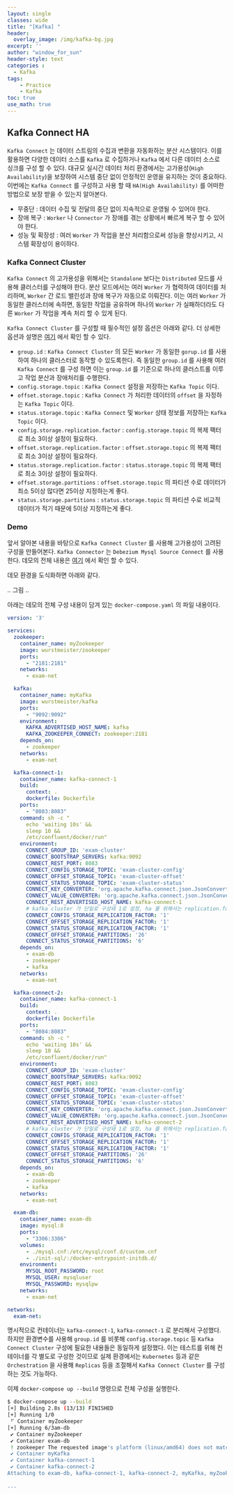 ```yaml
--- 
layout: single
classes: wide
title: "[Kafka] "
header:
  overlay_image: /img/kafka-bg.jpg
excerpt: ''
author: "window_for_sun"
header-style: text
categories :
  - Kafka
tags:
    - Practice
    - Kafka
toc: true
use_math: true
---  
```


## Kafka Connect HA
`Kafka Connect` 는 데이터 스트림의 수집과 변환을 자동화하는 분산 시스템이다.
이를 활용하면 다양한 데이터 소스를 `Kafka` 로 수집하거나 `Kafka` 에서 다른 데이터 소스로 싱크를 구성 할 수 있다. 
대규모 실시간 데이터 처리 환경에서는 고가용성(`High Availability`)을 보장하여 시스템 중단 없이 안정적인 운영을 유지하는 것이 중요하다.
이번에는 `Kafka Connect` 를 구성하고 사용 할 때 `HA(High Availability)` 를 어떠한 방법으로 보장 받을 수 있는지 알아본다.  

- 무중단 : 데이터 수집 및 전달의 중단 없이 지속적으로 운영될 수 있어야 한다. 
- 장애 복구 : `Worker` 나 `Connector` 가 장애를 겪는 상황에서 빠르게 복구 할 수 있어야 한다. 
- 성능 및 확장성 : 여러 `Worker` 가 작업을 분산 처리함으로써 성능을 향상시키고, 시스템 확장성이 용이하다. 

### Kafka Connect Cluster
`Kafka Connect` 의 고가용성을 위해서는 `Standalone` 보다는 `Distributed` 모드를 사용해 클러스터를 구성해야 한다. 
분산 모드에서는 여러 `Worker` 가 협력하여 데이터를 처리하며, `Worker` 간 로드 밸린성과 장애 복구가 자동으로 이뤄진다. 
이는 여러 `Worker` 가 동일한 클러스터에 속하면, 동일한 작업을 공유하며 하나의 `Worker` 가 실패하더라도 다른 `Worker` 가 작업을 계속 처리 할 수 있게 된다.  

`Kafka Connect Cluster` 를 구성할 때 필수적인 설정 옵션은 아래와 같다. 
더 상세한 옵션과 설명은 [여기](https://docs.confluent.io/platform/current/connect/references/allconfigs.html#distributed-worker-configuration)
에서 확인 할 수 있다.  

- `group.id` : `Kafka Connect Cluster` 의 모든 `Worker` 가 동일한 `gorup.id` 를 사용하여 하나의 클러스터로 동작할 수 있도록한다. 즉 동일한 `group.id` 를 사용해 여러 `Kafka Connect` 를 구성 하면 이는 `group.id` 를 기준으로 하나의 클러스트롤 이루고 작업 분산과 장애처리를 수행한다. 
- `config.storage.topic` : `Kafka Connect` 설정을 저장하는 `Kafka Topic` 이다. 
- `offset.storage.topic` : `Kafka Connect` 가 처리한 데이터의 `offset` 을 자정하는 `Kafka Topic` 이다. 
- `status.storage.topic` : `Kafka Connect` 및 `Worker` 상태 정보를 저장하는 `Kafka Topic` 이다. 
- `config.storage.replication.factor` : `config.storage.topic` 의 복제 팩터로 최소 3이상 설정이 필요하다.
- `offset.storage.replication.factor` : `offset.storage.topic` 의 복제 팩터로 최소 3이상 설정이 필요하다.
- `status.storage.replication.factor` : `status.storage.topic` 의 복제 팩터로 최소 3이상 설정이 필요하다.
- `offset.storage.partitions` : `offset.storage.topic` 의 파티션 수로 데이터가 최소 5이상 많다면 25이상 지정하는게 좋다. 
- `status.storage.partitions` : `status.storage.topic` 의 파티션 수로 비교적 데이터가 적기 때문에 5이상 지정하는게 좋다. 


### Demo
앞서 알아본 내용을 바탕으로 `Kafka Connect Cluster` 를 사용해 고가용성이 고려된 구성을 만들어본다. 
`Kafka Connector` 는 `Debezium Mysql Source Connect` 를 사용한다. 
데모의 전체 내용은 [여기]()
에서 확인 할 수 있다.  

데모 환경을 도식화하면 아래와 같다.  

.. 그림 ..

아래는 데모의 전체 구성 내용이 담겨 있는 `docker-compose.yaml` 의 파일 내용이다.  

```yaml
version: '3'

services:
  zookeeper:
    container_name: myZookeeper
    image: wurstmeister/zookeeper
    ports:
      - "2181:2181"
    networks:
      - exam-net

  kafka:
    container_name: myKafka
    image: wurstmeister/kafka
    ports:
      - "9092:9092"
    environment:
      KAFKA_ADVERTISED_HOST_NAME: kafka
      KAFKA_ZOOKEEPER_CONNECT: zookeeper:2181
    depends_on:
      - zookeeper
    networks:
      - exam-net

  kafka-connect-1:
    container_name: kafka-connect-1
    build:
      context: .
      dockerfile: Dockerfile
    ports:
      - "8083:8083"
    command: sh -c "
      echo 'waiting 10s' &&
      sleep 10 &&
      /etc/confluent/docker/run"
    environment:
      CONNECT_GROUP_ID: 'exam-cluster'
      CONNECT_BOOTSTRAP_SERVERS: kafka:9092
      CONNECT_REST_PORT: 8083
      CONNECT_CONFIG_STORAGE_TOPIC: 'exam-cluster-config'
      CONNECT_OFFSET_STORAGE_TOPIC: 'exam-cluster-offset'
      CONNECT_STATUS_STORAGE_TOPIC: 'exam-cluster-status'
      CONNECT_KEY_CONVERTER: 'org.apache.kafka.connect.json.JsonConverter'
      CONNECT_VALUE_CONVERTER: 'org.apache.kafka.connect.json.JsonConverter'
      CONNECT_REST_ADVERTISED_HOST_NAME: kafka-connect-1
      # kafka cluster 가 단일로 구성돼 1로 설정, ha 를 위해서는 replication.factor 는 3이상 필요
      CONNECT_CONFIG_STORAGE_REPLICATION_FACTOR: '1'
      CONNECT_OFFSET_STORAGE_REPLICATION_FACTOR: '1'
      CONNECT_STATUS_STORAGE_REPLICATION_FACTOR: '1'
      CONNECT_OFFSET_STORAGE_PARTITIONS: '26'
      CONNECT_STATUS_STORAGE_PARTITIONS: '6'
    depends_on:
      - exam-db
      - zookeeper
      - kafka
    networks:
      - exam-net

  kafka-connect-2:
    container_name: kafka-connect-1
    build:
      context: .
      dockerfile: Dockerfile
    ports:
      - "8084:8083"
    command: sh -c "
      echo 'waiting 10s' &&
      sleep 10 &&
      /etc/confluent/docker/run"
    environment:
      CONNECT_GROUP_ID: 'exam-cluster'
      CONNECT_BOOTSTRAP_SERVERS: kafka:9092
      CONNECT_REST_PORT: 8083
      CONNECT_CONFIG_STORAGE_TOPIC: 'exam-cluster-config'
      CONNECT_OFFSET_STORAGE_TOPIC: 'exam-cluster-offset'
      CONNECT_STATUS_STORAGE_TOPIC: 'exam-cluster-status'
      CONNECT_KEY_CONVERTER: 'org.apache.kafka.connect.json.JsonConverter'
      CONNECT_VALUE_CONVERTER: 'org.apache.kafka.connect.json.JsonConverter'
      CONNECT_REST_ADVERTISED_HOST_NAME: kafka-connect-2
      # kafka cluster 가 단일로 구성돼 1로 설정, ha 를 위해서는 replication.factor 는 3이상 필요
      CONNECT_CONFIG_STORAGE_REPLICATION_FACTOR: '1'
      CONNECT_OFFSET_STORAGE_REPLICATION_FACTOR: '1'
      CONNECT_STATUS_STORAGE_REPLICATION_FACTOR: '1'
      CONNECT_OFFSET_STORAGE_PARTITIONS: '26'
      CONNECT_STATUS_STORAGE_PARTITIONS: '6'
    depends_on:
      - exam-db
      - zookeeper
      - kafka
    networks:
      - exam-net

  exam-db:
    container_name: exam-db
    image: mysql:8
    ports:
      - "3306:3306"
    volumes:
      - ./mysql.cnf:/etc/mysql/conf.d/custom.cnf
      - ./init-sql/:/docker-entrypoint-initdb.d/
    environment:
      MYSQL_ROOT_PASSWORD: root
      MYSQL_USER: mysqluser
      MYSQL_PASSWORD: mysqlpw
    networks:
      - exam-net

networks:
  exam-net:
```  

명시적으로 컨테이너는 `kafka-connect-1`, `kafka-connect-1` 로 분리해서 구성했다. 
하지만 환경변수를 사용해 `group.id` 를 비롯해 `config.storage.topic` 등 `Kafka Connect Cluster` 구성에 필요한 내용들은 동일하게 설정했다. 
이는 테스트를 위해 컨테이너를 각 별도로 구성한 것이므로 실제 환경에서는 `Kubernetes` 등과 같은 `Orchestration` 을 사용해 `Replicas` 등을 조절해서 `Kafka Connect Cluster` 를 구성하는 것도 가능하다.  

이제 `docker-compose up --build` 명령으로 전체 구성을 실행한다.  

```bash
$ docker-compose up --build
[+] Building 2.8s (13/13) FINISHED                                                                      0.0s
[+] Running 1/0
 ⠋ Container myZookeeper                                                                                                                                    Creating0.0s 
[+] Running 6/3am-db                                                                                               
 ✔ Container myZookeeper                                                                                                                                    Created0.0s d64) does not match the detected host platform (linux/arm64/v8
 ✔ Container exam-db                                                                                                                                        Created0.0s 
 ! zookeeper The requested image's platform (linux/amd64) does not match the detected host platform (linux/arm64/v8) and no specific platform was requested 0.0s 
 ✔ Container myKafka                                                                                                                                        Created0.0s 
 ✔ Container kafka-connect-1                                                                                                                                Created0.0s 
 ✔ Container kafka-connect-2                                                                                                                                Created0.1s 
Attaching to exam-db, kafka-connect-1, kafka-connect-2, myKafka, myZookeeper

...
```  
